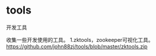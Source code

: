 # tools
开发工具

收集一些开发使用的工具。
1.zktools，zookeeper可视化工具。https://github.com/john88zj/tools/blob/master/zktools.zip

